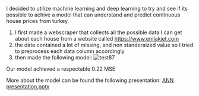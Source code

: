 I decided to utilize machine learning and deep learning to try and see if its possible to achive a model that can understand and predict continuous house prices from turkey.
1) I first made a webscraper that collects all the possible data I can get about each house from a website called https://www.emlakjet.com
2) the data contained a lot of missing, and non standeraized value so I tried to preprocess each data column accordingly
3) then made the following model:
![test87](https://github.com/XII-A/pytourch_playground/assets/97811792/c8fe221b-da1f-4c46-b3a7-fb502623c7ec)

Our model achieved a respectable 0.22 MSE

More about the model can be found the following presentation:
[ANN presentation.pptx](https://github.com/user-attachments/files/15937640/ANN.presentation.pptx)
